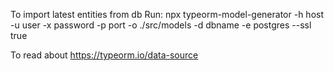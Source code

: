 To import latest entities from db
Run: npx typeorm-model-generator  -h host -u user -x password -p port  -o ./src/models  -d dbname  -e postgres --ssl true

To read about https://typeorm.io/data-source
